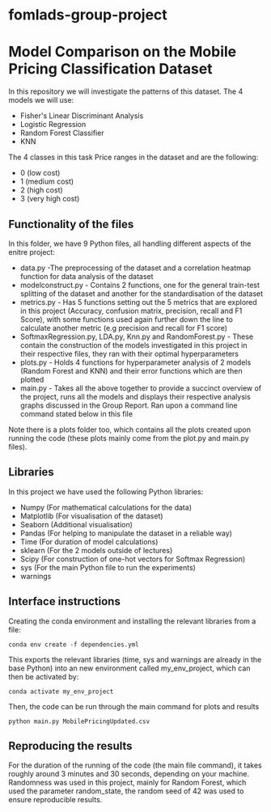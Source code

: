 # fomlads-group-project 
# Model Comparison on the Mobile Pricing Classification Dataset
In this repository we will investigate the patterns of this dataset. The 4 models we will use:

- Fisher's Linear Discriminant Analysis
- Logistic Regression
- Random Forest Classifier
- KNN


The 4 classes in this task Price ranges in the dataset and are the following:
- 0 (low cost)
- 1 (medium cost)
- 2 (high cost)
- 3 (very high cost)

## Functionality of the files
In this folder, we have 9 Python files, all handling different aspects of the enitre project:
- data.py -The preprocessing of the dataset and a correlation heatmap function for data analysis of the dataset
- modelconstruct.py - Contains 2 functions, one for the general train-test splitting of the dataset and another for the standardisation of the dataset
- metrics.py - Has 5 functions setting out the 5 metrics that are explored in this project (Accuracy, confusion matrix, precision, recall and F1 Score), with some functions used again further down the line to calculate another metric (e.g precision and recall for F1 score)
- SoftmaxRegression.py, LDA.py, Knn.py and RandomForest.py - These contain the construction of the models investigated in this project in their respective files, they ran with their optimal hyperparameters
- plots.py - Holds 4 functions for hyperparameter analysis of 2 models (Random Forest and KNN) and their error functions which are then plotted
- main.py - Takes all the above together to provide a succinct overview of the project, runs all the models and displays their respective analysis graphs discussed in the Group Report. Ran upon a command line command stated below in this file

Note there is a plots folder too, which contains all the plots created upon running the code (these plots mainly come from the plot.py and main.py files).

## Libraries
In this project we have used the following Python libraries:
- Numpy (For mathematical calculations for the data)
- Matplotlib (For visualisation of the dataset)
- Seaborn (Additional visualisation)
- Pandas (For helping to manipulate the dataset in a reliable way)
- Time (For duration of model calculations)
- sklearn (For the 2 models outside of lectures)
- Scipy (For construction of one-hot vectors for Softmax Regression)
- sys (For the main Python file to run the experiments)
- warnings 

## Interface instructions
Creating the conda environment and installing the relevant libraries from a file:
```
conda env create -f dependencies.yml
```
This exports the relevant libraries (time, sys and warnings are already in the base Python) into an new environment called my_env_project, which can then be activated by:
```
conda activate my_env_project
```

Then, the code can be run through the main command for plots and results
```
python main.py MobilePricingUpdated.csv
```


## Reproducing the results 
For the duration of the running of the code (the main file command), it takes roughly around 3 minutes and 30 seconds, depending on your machine.
Randomness was used in this project, mainly for Random Forest, which used the parameter random_state, the random seed of 42 was used to ensure reproducible results.
































